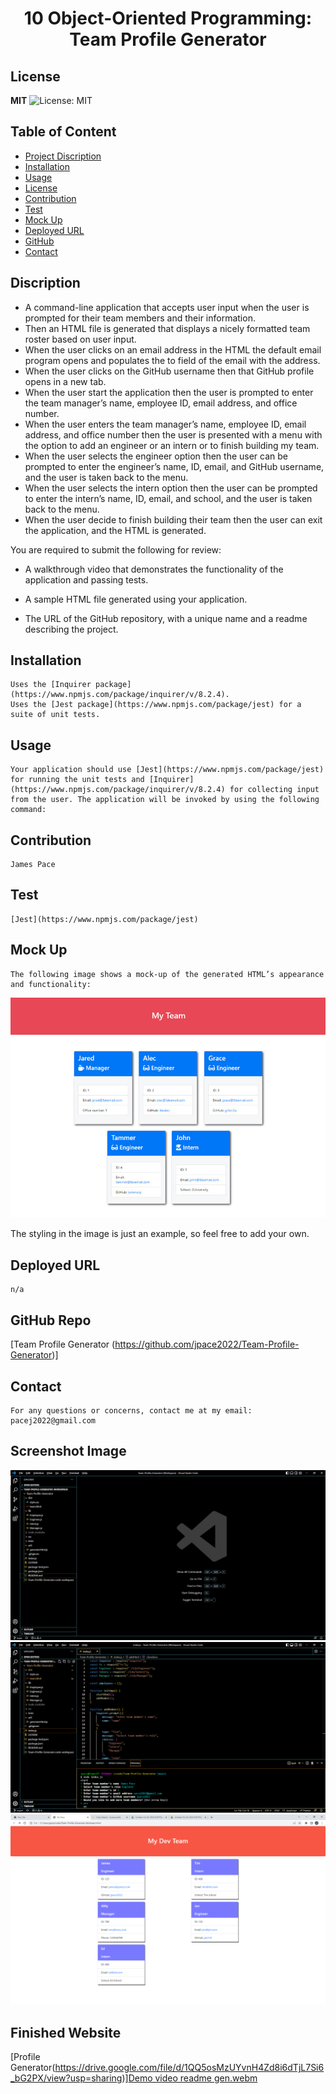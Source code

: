 <h1 align="center"> 10 Object-Oriented Programming: Team Profile Generator </h1>  

## License

**MIT** ![License: MIT](https://img.shields.io/badge/License-MIT-yellow.svg)

## Table of Content
- [Project Discription](#discription)
- [Installation](#installation)
- [Usage](#usage)
- [License](#license)
- [Contribution](#contribution)
- [Test](#test)
- [Mock Up](#mockup)
- [Deployed URL](#deployedurl)
- [GitHub](#github)
- [Contact](#contact)

## Discription

- A command-line application that accepts user input when the user is prompted for their team members and their information.
- Then an HTML file is generated that displays a nicely formatted team roster based on user input.
- When the user clicks on an email address in the HTML the default email program opens and populates the to field of the email with the address.
- When the user clicks on the GitHub username then that GitHub profile opens in a new tab.
- When the user start the application then the user is prompted to enter the team manager’s name, employee ID, email address, and office number.
- When the user enters the team manager’s name, employee ID, email address, and office number then the user is presented with a menu with the option to add an engineer or an intern or to finish building my team.
- When the user selects the engineer option then the user can be prompted to enter the engineer’s name, ID, email, and GitHub username, and the user is taken back to the menu.
- When the user selects the intern option then the user can be prompted to enter the intern’s name, ID, email, and school, and the user is taken back to the menu.
- When the user decide to finish building their team then the user can exit the application, and the HTML is generated.

You are required to submit the following for review:

* A walkthrough video that demonstrates the functionality of the application and passing tests.

* A sample HTML file generated using your application.

* The URL of the GitHub repository, with a unique name and a readme describing the project.

## Installation
    Uses the [Inquirer package](https://www.npmjs.com/package/inquirer/v/8.2.4).
    Uses the [Jest package](https://www.npmjs.com/package/jest) for a suite of unit tests.

## Usage
    Your application should use [Jest](https://www.npmjs.com/package/jest) for running the unit tests and [Inquirer](https://www.npmjs.com/package/inquirer/v/8.2.4) for collecting input from the user. The application will be invoked by using the following command: 

## Contribution
    James Pace

## Test
    [Jest](https://www.npmjs.com/package/jest)

## Mock Up
    The following image shows a mock-up of the generated HTML’s appearance and functionality:

![HTML webpage titled “My Team” features five boxes listing employee names, titles, and other key info.](./Assets/10-object-oriented-programming-homework-demo.png)

The styling in the image is just an example, so feel free to add your own.

## Deployed URL
    n/a

## GitHub Repo
   [Team Profile Generator (https://github.com/jpace2022/Team-Profile-Generator)] 

## Contact
    For any questions or concerns, contact me at my email: pacej2022@gmail.com
    

## Screenshot Image
![Profile Generator](https://github.com/jpace2022/Team-Profile-Generator/blob/main/src/vs%20code%20screen%20shot.png?raw=true)
![Profile Generator](https://github.com/jpace2022/Team-Profile-Generator/blob/main/src/vs%20code%20screen%20shot%202.png?raw=true)
![Profile Generator](https://github.com/jpace2022/Team-Profile-Generator/blob/main/src/HTML%20screen%20shot%203.png?raw=true)

## Finished Website
[Profile Generator(https://drive.google.com/file/d/1QQ5osMzUYvnH4Zd8i6dTjL7Si6_bG2PX/view?usp=sharing)][Demo video readme gen.webm](https://drive.google.com/file/d/1QQ5osMzUYvnH4Zd8i6dTjL7Si6_bG2PX/view?usp=sharing)
